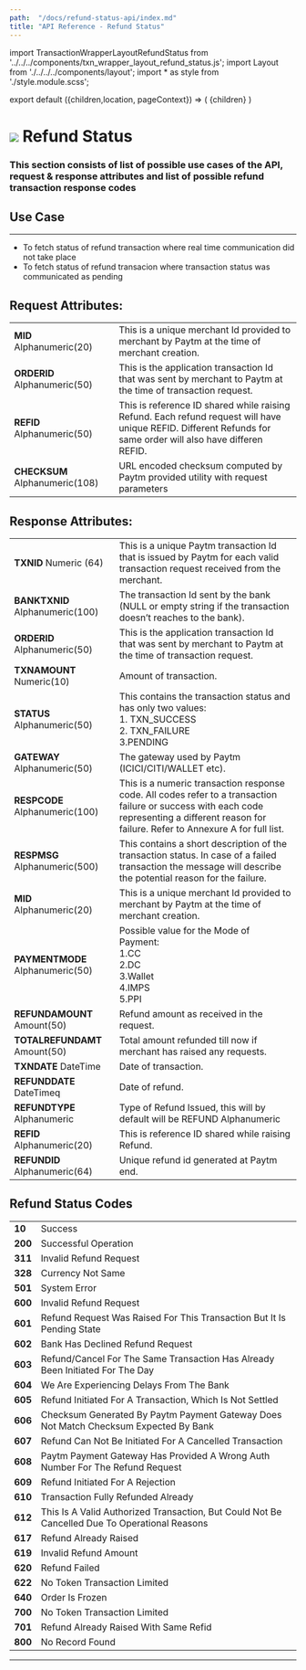 ```yaml
---
path:  "/docs/refund-status-api/index.md"
title: "API Reference - Refund Status"
---
```



import TransactionWrapperLayoutRefundStatus from '../../../components/txn_wrapper_layout_refund_status.js';
import Layout from './../../../components/layout';
import * as style from './style.module.scss';

export default ({children,location, pageContext}) => (
        <Layout pageContext={pageContext}>
            <TransactionWrapperLayoutRefundStatus checked={false}>
                {children}
            </TransactionWrapperLayoutRefundStatus>
        </Layout>
)

<div>
    <h1 className={`${style.statusHeading}`}>
        <span><img src='/assets/tag-get.svg'/></span> Refund Status</h1>
</div>

### This section consists of list of possible use cases of the API, request & response attributes and list of possible refund transaction response codes 


## Use Case
---
* To fetch status of refund transaction where real time communication did not take place
* To fetch status of refund transacion where transaction status was communicated as pending 

## Request Attributes:

| | |
| --- | --- |
| **MID**  Alphanumeric(20)       | This is a unique merchant Id provided to merchant by Paytm at the time of merchant creation.
|**ORDERID** Alphanumeric(50)      | This is the application transaction Id that was sent by merchant to Paytm at the time of transaction request.     
|**REFID**  Alphanumeric(50) | This is reference ID shared while raising Refund. Each refund request will have unique REFID. Different Refunds for same order will also have differen REFID.
|**CHECKSUM**  Alphanumeric(108) | URL encoded checksum computed by Paytm provided utility with request parameters

<div className={`${style.space10}`}></div>

## Response Attributes:

| | |
| --- | --- |
| **TXNID**  Numeric (64)   | This is a unique Paytm transaction Id that is issued by Paytm for each valid transaction request received from the merchant.
|**BANKTXNID**  Alphanumeric(100) | The transaction Id sent by the bank (NULL or empty string if the transaction doesn’t reaches to the bank).
|**ORDERID**  Alphanumeric(50) | This is the application transaction Id that was sent by merchant to Paytm at the time of transaction request.
|**TXNAMOUNT**  Numeric(10) | Amount of transaction.
|**STATUS**  Alphanumeric(50) | This contains the transaction status and has only two values:<br/>1. TXN_SUCCESS <br/> 2. TXN_FAILURE<br/> 3.PENDING
|**GATEWAY**  Alphanumeric(50) | The gateway used by Paytm (ICICI/CITI/WALLET etc).
|**RESPCODE**  Alphanumeric(100) | This is a numeric transaction response code. All codes refer to a transaction failure or success with each code representing a different reason for failure. Refer to Annexure A for full list.
|**RESPMSG**  Alphanumeric(500) | This contains a short description of the transaction status. In case of a failed transaction the message will describe the potential reason for the failure.
|**MID**  Alphanumeric(20) | This is a unique merchant Id provided to merchant by Paytm at the time of merchant creation.
|**PAYMENTMODE**  Alphanumeric(50) | Possible value for the Mode of Payment:<br/>1.CC<br/>2.DC<br/>3.Wallet<br/>4.IMPS<br/>5.PPI
|**REFUNDAMOUNT**  	Amount(50) | Refund amount as received in the request.
|**TOTALREFUNDAMT**  Amount(50) | Total amount refunded till now if merchant has raised any requests.
|**TXNDATE**  DateTime | Date of transaction.
|**REFUNDDATE**  DateTimeq | Date of refund.
|**REFUNDTYPE**  Alphanumeric | Type of Refund Issued, this will by default will be REFUND Alphanumeric
|**REFID**  Alphanumeric(20) | This is reference ID shared while raising Refund.
|**REFUNDID**  Alphanumeric(64) | Unique refund id generated at Paytm end.

<div className={`${style.space10}`}></div>

## Refund Status Codes

| | |
| --- | --- |
|**10**| Success
|**200**| Successful Operation
|**311**| Invalid Refund Request
|**328**| Currency Not Same
|**501**| System Error
|**600**| Invalid Refund Request
|**601**| Refund Request Was Raised For This Transaction But It Is Pending State
|**602**| Bank Has Declined Refund Request
|**603**| Refund/Cancel For The Same Transaction Has Already Been Initiated For The Day
|**604**| We Are Experiencing Delays From The Bank
|**605**| Refund Initiated For A Transaction, Which Is Not Settled
|**606**| Checksum Generated By Paytm Payment Gateway Does Not Match Checksum Expected By Bank
|**607**| Refund Can Not Be Initiated For A Cancelled Transaction
|**608**| Paytm Payment Gateway Has Provided A Wrong Auth Number For The Refund Request
|**609**| Refund Initiated For A Rejection
|**610**| Transaction Fully Refunded Already
|**612**| This Is A Valid Authorized Transaction, But Could Not Be Cancelled Due To Operational Reasons
|**617**| Refund Already Raised
|**619**| Invalid Refund Amount
|**620**| Refund Failed
|**622**| No Token Transaction Limited
|**640**| Order Is Frozen
|**700**| No Token Transaction Limited
|**701**| Refund Already Raised With Same Refid
|**800**| No Record Found






---
